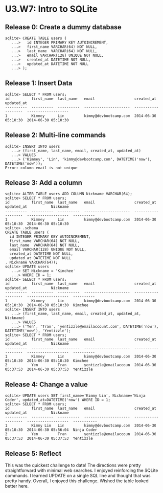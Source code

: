 # U3.W7: Intro to SQLite

## Release 0: Create a dummy database
<pre><code>sqlite> CREATE TABLE users (
   ...>   id INTEGER PRIMARY KEY AUTOINCREMENT,
   ...>   first_name VARCHAR(64) NOT NULL,
   ...>   last_name  VARCHAR(64) NOT NULL,
   ...>   email VARCHAR(128) UNIQUE NOT NULL,
   ...>   created_at DATETIME NOT NULL,
   ...>   updated_at DATETIME NOT NULL
   ...> );
</pre></code>

## Release 1: Insert Data 
<pre><code>sqlite> SELECT * FROM users;
id          first_name  last_name   email                  created_at           updated_at         
----------  ----------  ----------  ---------------------  -------------------  -------------------
1           Kimmey      Lin         kimmy@devbootcamp.com  2014-06-30 05:10:30  2014-06-30 05:10:30
</pre></code>

## Release 2: Multi-line commands
<pre><code>sqlite> INSERT INTO users
   ...> (first_name, last_name, email, created_at, updated_at)
   ...> VALUES
   ...> ('Kimmey', 'Lin', 'kimmy@devbootcamp.com', DATETIME('now'), DATETIME('now'));
Error: column email is not unique
</pre></code>

## Release 3: Add a column
<pre><code>sqlite> ALTER TABLE users ADD COLUMN Nickname VARCHAR(64);
sqlite> SELECT * FROM users;
id          first_name  last_name   email                  created_at           updated_at           Nickname  
----------  ----------  ----------  ---------------------  -------------------  -------------------  ----------
1           Kimmey      Lin         kimmy@devbootcamp.com  2014-06-30 05:10:30  2014-06-30 05:10:30            
sqlite> .schema
CREATE TABLE users (
  id INTEGER PRIMARY KEY AUTOINCREMENT,
  first_name VARCHAR(64) NOT NULL,
  last_name  VARCHAR(64) NOT NULL,
  email VARCHAR(128) UNIQUE NOT NULL,
  created_at DATETIME NOT NULL,
  updated_at DATETIME NOT NULL
, Nickname VARCHAR(64));
sqlite> UPDATE users
   ...> SET Nickname = 'Kimchee'
   ...> WHERE ID = 1;
sqlite> SELECT * FROM users;
id          first_name  last_name   email                  created_at           updated_at           Nickname  
----------  ----------  ----------  ---------------------  -------------------  -------------------  ----------
1           Kimmey      Lin         kimmy@devbootcamp.com  2014-06-30 05:10:30  2014-06-30 05:10:30  Kimchee   
sqlite> INSERT INTO users
   ...> (first_name, last_name, email, created_at, updated_at, Nickname)
   ...> VALUES
   ...> ('Yen', 'Tran', 'yentizzle@emailaccount.com', DATETIME('now'), DATETIME('now'), 'Yentizzle');
sqlite> SELECT * FROM users;
id          first_name  last_name   email                  created_at           updated_at           Nickname  
----------  ----------  ----------  ---------------------  -------------------  -------------------  ----------
1           Kimmey      Lin         kimmy@devbootcamp.com  2014-06-30 05:10:30  2014-06-30 05:10:30  Kimchee   
2           Yen         Tran        yentizzle@emailaccoun  2014-06-30 05:37:53  2014-06-30 05:37:53  Yentizzle 
</pre></code>

## Release 4: Change a value
<pre><code>sqlite> UPDATE users SET first_name='Kimmy Lin', Nickname='Ninja Coder', updated_at=DATETIME('now') WHERE ID = 1;
sqlite> SELECT * FROM users;
id          first_name  last_name   email                  created_at           updated_at           Nickname   
----------  ----------  ----------  ---------------------  -------------------  -------------------  -----------
1           Kimmy Lin   Lin         kimmy@devbootcamp.com  2014-06-30 05:10:30  2014-06-30 05:56:04  Ninja Coder
2           Yen         Tran        yentizzle@emailaccoun  2014-06-30 05:37:53  2014-06-30 05:37:53  Yentizzle  
</pre></code>

## Release 5: Reflect
This was the quickest challenge to date! The directions were pretty straightforward with minimal web searches. I enjoyed reinforcing the SQLite commands. I learned UPDATE on a single SQL line and thought that was pretty handy. Overall, I enjoyed this challenge. Wished the table looked better here.